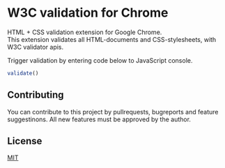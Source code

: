 # W3C validation for Chrome
HTML + CSS validation extension for Google Chrome. <br>
This extension validates all HTML-documents and CSS-stylesheets, with W3C validator apis.

Trigger validation by entering code below to JavaScript console.
```javascript
validate()
```

## Contributing
You can contribute to this project by pullrequests, bugreports and feature suggestinons. All new features must be approved by the author.

## License
[MIT](LICENSE)
